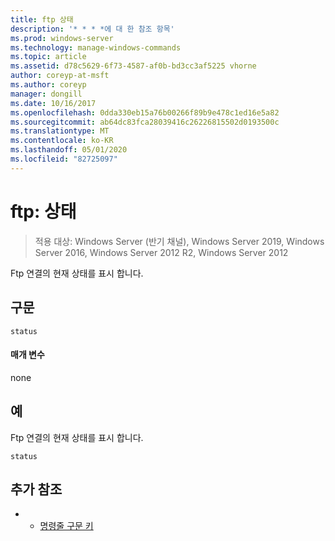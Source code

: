 ```yaml
---
title: ftp 상태
description: '* * * *에 대 한 참조 항목'
ms.prod: windows-server
ms.technology: manage-windows-commands
ms.topic: article
ms.assetid: d78c5629-6f73-4587-af0b-bd3cc3af5225 vhorne
author: coreyp-at-msft
ms.author: coreyp
manager: dongill
ms.date: 10/16/2017
ms.openlocfilehash: 0dda330eb15a76b00266f89b9e478c1ed16e5a82
ms.sourcegitcommit: ab64dc83fca28039416c26226815502d0193500c
ms.translationtype: MT
ms.contentlocale: ko-KR
ms.lasthandoff: 05/01/2020
ms.locfileid: "82725097"
---
```

# <a name="ftp-status"></a>ftp: 상태

> 적용 대상: Windows Server (반기 채널), Windows Server 2019, Windows Server 2016, Windows Server 2012 R2, Windows Server 2012

Ftp 연결의 현재 상태를 표시 합니다.   
## <a name="syntax"></a>구문  
```  
status  
```  
#### <a name="parameters"></a>매개 변수  
none  
## <a name="examples"></a>예  
Ftp 연결의 현재 상태를 표시 합니다.  
```  
status  
```  
## <a name="additional-references"></a>추가 참조  
-   - [명령줄 구문 키](command-line-syntax-key.md)  

